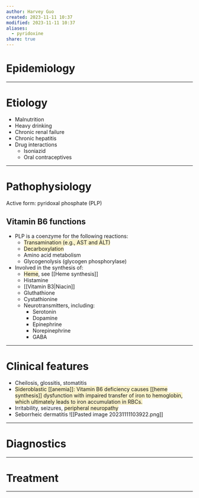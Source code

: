 ```yaml
---
author: Harvey Guo
created: 2023-11-11 10:37
modified: 2023-11-11 10:37
aliases:
  - pyridoxine
share: true
---
```

# Epidemiology


---
# Etiology
- Malnutrition
- Heavy drinking
- Chronic renal failure
- Chronic hepatitis
- Drug interactions
	- Isoniazid 
	- Oral contraceptives

---
# Pathophysiology
Active form: pyridoxal phosphate (PLP)
## Vitamin B6 functions
- PLP is a coenzyme for the following reactions:
	- <span style="background:rgba(240, 200, 0, 0.2)">Transamination (e.g., AST and ALT)</span>
	- <span style="background:rgba(240, 200, 0, 0.2)">Decarboxylation</span>
	- Amino acid metabolism
	- Glycogenolysis (glycogen phosphorylase)
- Involved in the synthesis of:
	- <span style="background:rgba(240, 200, 0, 0.2)">Heme</span>, see [[Heme synthesis]]
	- Histamine
	- [[Vitamin B3|Niacin]]
	- Gluthathione
	- Cystathionine 
	- Neurotransmitters, including:
		- Serotonin
		- Dopamine
		- Epinephrine
		- Norepinephrine
		- GABA

---
# Clinical features
- Cheilosis, glossitis, stomatitis
- <span style="background:rgba(240, 200, 0, 0.2)">Sideroblastic [[anemia]]: Vitamin B6 deficiency causes [[heme synthesis]] dysfunction with impaired transfer of iron to hemoglobin, which ultimately leads to iron accumulation in RBCs.</span>
- Irritability, seizures, <span style="background:rgba(240, 200, 0, 0.2)">peripheral neuropathy</span>
- Seborrheic dermatitis
![[Pasted image 20231111103922.png]]

---
# Diagnostics


---
# Treatment


---
